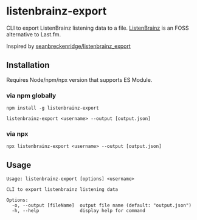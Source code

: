 # listenbrainz-export

CLI to export ListenBrainz listening data to a file. [ListenBrainz](https://listenbrainz.org/) is an FOSS alternative to Last.fm. 

Inspired by [seanbreckenridge/listenbrainz_export](https://github.com/seanbreckenridge/listenbrainz_export)

## Installation

Requires Node/npm/npx version that supports ES Module.

### via npm globally

```
npm install -g listenbrainz-export
```

```
listenbrainz-export <username> --output [output.json]
```

### via npx

```
npx listenbrainz-export <username> --output [output.json]
```

## Usage

```
Usage: listenbrainz-export [options] <username>

CLI to export listenbrainz listening data

Options:
  -o, --output [fileName]  output file name (default: "output.json")
  -h, --help               display help for command
```
